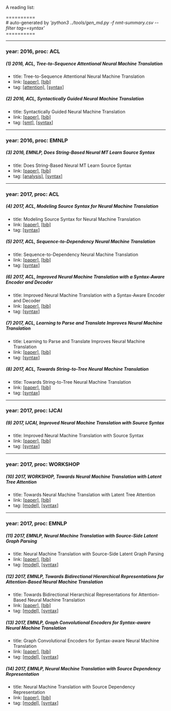 A reading list:

==========<br>
\# auto-generated by *'python3 ../tools/gen_md.py -f nmt-summary.csv --filter tag==syntax'*<br>==========

-----
### year: 2016, proc: ACL

##### (1) 2016, ACL, Tree-to-Sequence Attentional Neural Machine Translation

* title: Tree-to-Sequence Attentional Neural Machine Translation
* link: [[paper]](http://www.aclweb.org/anthology/P16-1078), [[bib]](http://www.aclweb.org/anthology/P16-1078.bib)
* tag: [[attention]](attention.md), [[syntax]](syntax.md)


##### (2) 2016, ACL, Syntactically Guided Neural Machine Translation

* title: Syntactically Guided Neural Machine Translation
* link: [[paper]](http://www.aclweb.org/anthology/P16-2049), [[bib]](http://www.aclweb.org/anthology/P16-2049.bib)
* tag: [[smt]](smt.md), [[syntax]](syntax.md)


-----
### year: 2016, proc: EMNLP

##### (3) 2016, EMNLP, Does String-Based Neural MT Learn Source Syntax

* title: Does String-Based Neural MT Learn Source Syntax
* link: [[paper]](http://www.aclweb.org/anthology/D16-1159), [[bib]](http://www.aclweb.org/anthology/D16-1159.bib)
* tag: [[analysis]](analysis.md), [[syntax]](syntax.md)


-----
### year: 2017, proc: ACL

##### (4) 2017, ACL, Modeling Source Syntax for Neural Machine Translation

* title: Modeling Source Syntax for Neural Machine Translation
* link: [[paper]](http://aclweb.org/anthology/P17-1064), [[bib]](http://aclweb.org/anthology/P17-1064.bib)
* tag: [[syntax]](syntax.md)


##### (5) 2017, ACL, Sequence-to-Dependency Neural Machine Translation

* title: Sequence-to-Dependency Neural Machine Translation
* link: [[paper]](http://www.aclweb.org/anthology/P17-1065), [[bib]](http://www.aclweb.org/anthology/P17-1065.bib)
* tag: [[syntax]](syntax.md)


##### (6) 2017, ACL, Improved Neural Machine Translation with a Syntax-Aware Encoder and Decoder

* title: Improved Neural Machine Translation with a Syntax-Aware Encoder and Decoder
* link: [[paper]](http://www.aclweb.org/anthology/P17-1177), [[bib]](http://www.aclweb.org/anthology/P17-1177.bib)
* tag: [[syntax]](syntax.md)


##### (7) 2017, ACL, Learning to Parse and Translate Improves Neural Machine Translation

* title: Learning to Parse and Translate Improves Neural Machine Translation
* link: [[paper]](http://www.aclweb.org/anthology/P17-2012), [[bib]](http://www.aclweb.org/anthology/P17-2012.bib)
* tag: [[syntax]](syntax.md)


##### (8) 2017, ACL, Towards String-to-Tree Neural Machine Translation

* title: Towards String-to-Tree Neural Machine Translation
* link: [[paper]](http://www.aclweb.org/anthology/P17-2021), [[bib]](http://www.aclweb.org/anthology/P17-2021.bib)
* tag: [[syntax]](syntax.md)


-----
### year: 2017, proc: IJCAI

##### (9) 2017, IJCAI, Improved Neural Machine Translation with Source Syntax

* title: Improved Neural Machine Translation with Source Syntax
* link: [[paper]](https://www.ijcai.org/proceedings/2017/584), [[bib]](https://www.ijcai.org/proceedings/2017/584.bib)
* tag: [[syntax]](syntax.md)


-----
### year: 2017, proc: WORKSHOP

##### (10) 2017, WORKSHOP, Towards Neural Machine Translation with Latent Tree Attention

* title: Towards Neural Machine Translation with Latent Tree Attention
* link: [[paper]](http://www.aclweb.org/anthology/W17-4303), [[bib]](http://www.aclweb.org/anthology/W17-4303.bib)
* tag: [[model]](model.md), [[syntax]](syntax.md)


-----
### year: 2017, proc: EMNLP

##### (11) 2017, EMNLP, Neural Machine Translation with Source-Side Latent Graph Parsing

* title: Neural Machine Translation with Source-Side Latent Graph Parsing
* link: [[paper]](http://aclweb.org/anthology/D17-1012), [[bib]](http://aclweb.org/anthology/D17-1012.bib)
* tag: [[model]](model.md), [[syntax]](syntax.md)


##### (12) 2017, EMNLP, Towards Bidirectional Hierarchical Representations for Attention-Based Neural Machine Translation

* title: Towards Bidirectional Hierarchical Representations for Attention-Based Neural Machine Translation
* link: [[paper]](http://aclweb.org/anthology/D17-1151), [[bib]](http://aclweb.org/anthology/D17-1151.bib)
* tag: [[model]](model.md), [[syntax]](syntax.md)


##### (13) 2017, EMNLP, Graph Convolutional Encoders for Syntax-aware Neural Machine Translation

* title: Graph Convolutional Encoders for Syntax-aware Neural Machine Translation
* link: [[paper]](http://aclweb.org/anthology/D17-1208), [[bib]](http://aclweb.org/anthology/D17-1208.bib)
* tag: [[model]](model.md), [[syntax]](syntax.md)


##### (14) 2017, EMNLP, Neural Machine Translation with Source Dependency Representation

* title: Neural Machine Translation with Source Dependency Representation
* link: [[paper]](http://aclweb.org/anthology/D17-1303), [[bib]](http://aclweb.org/anthology/D17-1303.bib)
* tag: [[model]](model.md), [[syntax]](syntax.md)



